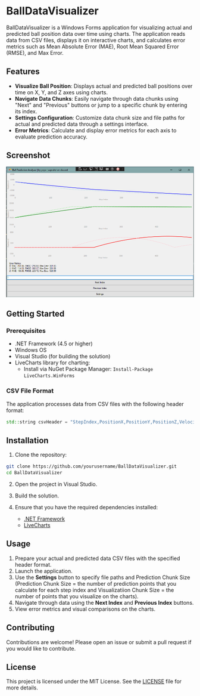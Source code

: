 # BallDataVisualizer

BallDataVisualizer is a Windows Forms application for visualizing actual and predicted ball position data over time using charts. The application reads data from CSV files, displays it on interactive charts, and calculates error metrics such as Mean Absolute Error (MAE), Root Mean Squared Error (RMSE), and Max Error.

## Features

- **Visualize Ball Position**: Displays actual and predicted ball positions over time on X, Y, and Z axes using charts.
- **Navigate Data Chunks**: Easily navigate through data chunks using "Next" and "Previous" buttons or jump to a specific chunk by entering its index.
- **Settings Configuration**: Customize data chunk size and file paths for actual and predicted data through a settings interface.
- **Error Metrics**: Calculate and display error metrics for each axis to evaluate prediction accuracy.

## Screenshot

![Program Screenshot](example.png)

## Getting Started

### Prerequisites

- .NET Framework (4.5 or higher)
- Windows OS
- Visual Studio (for building the solution)
- LiveCharts library for charting:
  - Install via NuGet Package Manager: `Install-Package LiveCharts.WinForms`

### CSV File Format

The application processes data from CSV files with the following header format:

```cpp
std::string csvHeader = "StepIndex,PositionX,PositionY,PositionZ,VelocityX,VelocityY,VelocityZ,AngularVelocityX,AngularVelocityY,AngularVelocityZ\n";
```

## Installation

1. Clone the repository:
```bash
git clone https://github.com/yourusername/BallDataVisualizer.git
cd BallDataVisualizer
```

2. Open the project in Visual Studio.

3. Build the solution.

4. Ensure that you have the required dependencies installed:
   - [.NET Framework](https://dotnet.microsoft.com/download/dotnet-framework)
   - [LiveCharts](https://v0.lvcharts.com/)

## Usage

1. Prepare your actual and predicted data CSV files with the specified header format.
2. Launch the application.
3. Use the **Settings** button to specify file paths and Prediction Chunk Size (Prediction Chunk Size = the number of prediction points that you calculate for each step index and Visualizatiion Chunk Size = the number of points that you visualize on the charts).
4. Navigate through data using the **Next Index** and **Previous Index** buttons.
5. View error metrics and visual comparisons on the charts.

## Contributing

Contributions are welcome! Please open an issue or submit a pull request if you would like to contribute.

## License

This project is licensed under the MIT License. See the [LICENSE](LICENSE) file for more details.
